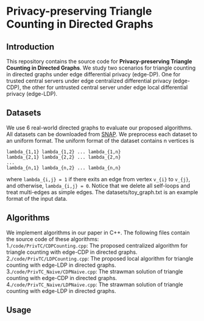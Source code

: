# Privacy-preserving Triangle Counting in Directed Graphs
## Introduction
This repository contains the source code for **Privacy-preserving Triangle Counting in Directed Graphs**. 
We study two scenarios for triangle counting in directed graphs under edge differential privacy (edge-DP). One for trusted central servers under edge centralized differential privacy (edge-CDP), the other for untrusted central server under edge local differential privacy (edge-LDP).
## Datasets
We use 6 real-world directed graphs to evaluate our proposed algorithms. All datasets can be downloaded from [SNAP](https://snap.stanford.edu/data/). We preprocess each dataset to an uniform format. The uniform format of the dataset contains n vertices is
```
lambda_{1,1} lambda_{1,2} ... lambda_{1,n}
lambda_{2,1} lambda_{2,2} ... lambda_{2,n}
...
lambda_{n,1} lambda_{n,2} ... lambda_{n,n}
```
where `lambda_{i,j} = 1` if there exits an edge from vertex `v_{i}` to `v_{j}`, and otherwise, `lambda_{i,j} = 0`.
Notice that we delete all self-loops and treat multi-edges as simple edges. The datasets/toy_graph.txt is an example format of the input data.
## Algorithms
We implement algorithms in our paper in C++. The following files contain the source code of these algorithms:   
1.`/code/PrivTC/CDPCounting.cpp`: The proposed centralized algorithm for triangle counting with edge-CDP in directed graphs.   
2.`/code/PrivTC/LDPCounting.cpp`: The proposed local algorithm for triangle counting with edge-LDP in directed graphs.   
3.`/code/PrivTC_Naive/CDPNaive.cpp`: The strawman solution of triangle counting with edge-CDP in directed graphs.   
4.`/code/PrivTC_Naive/LDPNaive.cpp`: The strawman solution of triangle counting with edge-LDP in directed graphs.
## Usage
